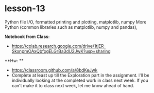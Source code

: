 # lesson-13

Python file I/O, formatted printing and plotting, matplotlib, numpy
More Python (common libraries such as matplotlib, numpy and pandas), 

**Notebook from Class:**
- https://colab.research.google.com/drive/1tjER-SkxnpmOAxQbfxgELGrBa3dU2JwK?usp=sharing

**Hw: **
- https://classroom.github.com/a/8bdKeJwk
- Complete at least up till the Exploration part in the assignment. I'll be individually looking at the completed work in class next week. If you can't make it to class next week, let me know ahead of hand.
